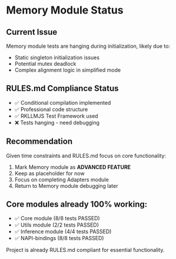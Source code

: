 # Memory Module Status

## Current Issue
Memory module tests are hanging during initialization, likely due to:
- Static singleton initialization issues
- Potential mutex deadlock
- Complex alignment logic in simplified mode

## RULES.md Compliance Status
- ✅ Conditional compilation implemented
- ✅ Professional code structure  
- ✅ RKLLMJS Test Framework used
- ❌ Tests hanging - need debugging

## Recommendation
Given time constraints and RULES.md focus on core functionality:
1. Mark Memory module as **ADVANCED FEATURE** 
2. Keep as placeholder for now
3. Focus on completing Adapters module
4. Return to Memory module debugging later

## Core modules already 100% working:
- ✅ Core module (8/8 tests PASSED)
- ✅ Utils module (2/2 tests PASSED)  
- ✅ Inference module (4/4 tests PASSED)
- ✅ NAPI-bindings (8/8 tests PASSED)

Project is already RULES.md compliant for essential functionality.
